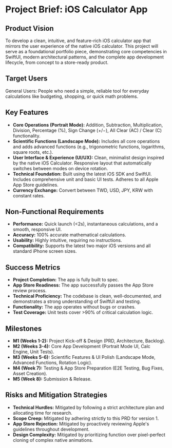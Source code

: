 <!-- Powered by BMAD™ Core -->
# Project Brief: iOS Calculator App

## Product Vision
To develop a clean, intuitive, and feature-rich iOS calculator app that mirrors the user experience of the native iOS calculator. This project will serve as a foundational portfolio piece, demonstrating core competencies in SwiftUI, modern architectural patterns, and the complete app development lifecycle, from concept to a store-ready product.

## Target Users
General Users: People who need a simple, reliable tool for everyday calculations like budgeting, shopping, or quick math problems.

## Key Features
*   **Core Operations (Portrait Mode):** Addition, Subtraction, Multiplication, Division, Percentage (%), Sign Change (+/−), All Clear (AC) / Clear (C) functionality.
*   **Scientific Functions (Landscape Mode):** Includes all core operations and adds advanced functions (e.g., trigonometric functions, logarithms, square roots, etc.).
*   **User Interface & Experience (UI/UX):** Clean, minimalist design inspired by the native iOS Calculator. Responsive layout that automatically switches between modes on device rotation.
*   **Technical Foundation:** Built using the latest iOS SDK and SwiftUI. Includes comprehensive unit and basic UI tests. Adheres to all Apple App Store guidelines.
*   **Currency Exchange:** Convert between TWD, USD, JPY, KRW with constant rates.

## Non-Functional Requirements
*   **Performance:** Quick launch (<2s), instantaneous calculations, and a smooth, responsive UI.
*   **Accuracy:** 100% accurate mathematical calculations.
*   **Usability:** Highly intuitive, requiring no instructions.
*   **Compatibility:** Supports the latest two major iOS versions and all standard iPhone screen sizes.

## Success Metrics
*   **Project Completion:** The app is fully built to spec.
*   **App Store Readiness:** The app successfully passes the App Store review process.
*   **Technical Proficiency:** The codebase is clean, well-documented, and demonstrates a strong understanding of SwiftUI and testing.
*   **Functionality:** The app operates without bugs or crashes.
*   **Test Coverage:** Unit tests cover >90% of critical calculation logic.

## Milestones
*   **M1 (Weeks 1-2):** Project Kick-off & Design (PRD, Architecture, Backlog).
*   **M2 (Weeks 3-4):** Core App Development (Portrait Mode UI, Calc Engine, Unit Tests).
*   **M3 (Weeks 5-6):** Scientific Features & UI Polish (Landscape Mode, Advanced Functions, Rotation Logic).
*   **M4 (Week 7):** Testing & App Store Preparation (E2E Testing, Bug Fixes, Asset Creation).
*   **M5 (Week 8):** Submission & Release.

## Risks and Mitigation Strategies
*   **Technical Hurdles:** Mitigated by following a strict architecture plan and allocating time for research.
*   **Scope Creep:** Mitigated by adhering strictly to this PRD for version 1.
*   **App Store Rejection:** Mitigated by proactively reviewing Apple's guidelines throughout development.
*   **Design Complexity:** Mitigated by prioritizing function over pixel-perfect cloning of complex native animations.
